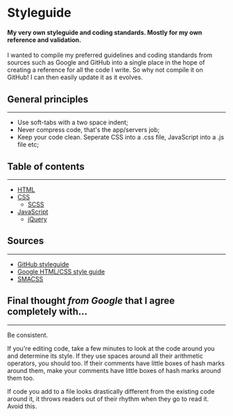 # Styleguide

#### My very own styleguide and coding standards. Mostly for my own reference and validation.

I wanted to compile my preferred guidelines and coding standards from sources such as Google and GitHub into a single place in the hope of creating a reference for all the code I write.
So why not compile it on GitHub! I can then easily update it as it evolves.

## General principles

---

- Use soft-tabs with a two space indent;
- Never compress code, that's the app/servers job;
- Keep your code clean. Seperate CSS into a .css file, JavaScript into a .js file etc;

## Table of contents

---

- [HTML](html.md)
- [CSS](css.md)
  - [SCSS](scss.md)
- [JavaScript](javascript.md)
  - [jQuery](javascript-jquery.md)

## Sources

---

- [GitHub styleguide](https://github.com/styleguide/)
- [Google HTML/CSS style guide](http://google-styleguide.googlecode.com/svn/trunk/htmlcssguide.xml)
- [SMACSS](http://smacss.com/)


## Final thought *from Google* that I agree completely with...

---

Be consistent.

If you're editing code, take a few minutes to look at the code around you and determine its style.
If they use spaces around all their arithmetic operators, you should too.
If their comments have little boxes of hash marks around them, make your comments have little boxes of hash marks around them too.

If code you add to a file looks drastically different from the existing code around it, it throws readers out of their rhythm when they go to read it. Avoid this.

